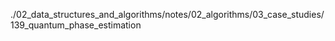 ./02_data_structures_and_algorithms/notes/02_algorithms/03_case_studies/139_quantum_phase_estimation
